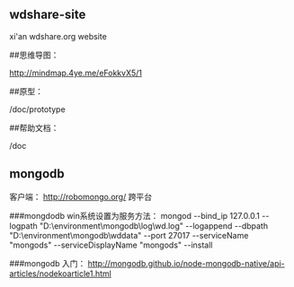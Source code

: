﻿## wdshare-site
xi'an wdshare.org website

##思维导图：

http://mindmap.4ye.me/eFokkvX5/1

##原型：

/doc/prototype

##帮助文档：

/doc


## mongodb

客户端： http://robomongo.org/  跨平台


###mongdodb win系统设置为服务方法：
mongod --bind_ip 127.0.0.1 --logpath "D:\environment\mongodb\log\wd.log" --logappend --dbpath "D:\environment\mongodb\wddata" --port 27017 --serviceName "mongods" --serviceDisplayName "mongods" --install

###mongodb 入门：
http://mongodb.github.io/node-mongodb-native/api-articles/nodekoarticle1.html
